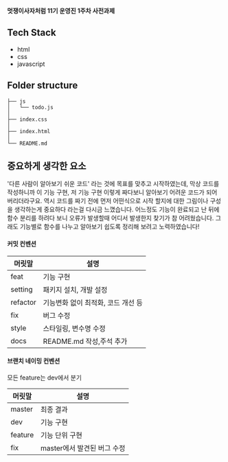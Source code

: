 **멋쟁이사자처럼 11기 운영진 1주차 사전과제**

## Tech Stack

- html
- css
- javascript

## Folder structure

```
├── js
│   └── todo.js
│  
├── index.css
│   
├── index.html
│   
└── README.md
```

## 중요하게 생각한 요소

'다른 사람이 알아보기 쉬운 코드' 라는 것에 목표를 맞추고 시작하였는데, 막상 코드를 작성하니까 이 기능 구현, 저 기능 구현 이렇게 짜다보니 알아보기 어려운 코드가 되어 버리더라구요.
역시 코드를 짜기 전에 먼저 어떤식으로 시작 할지에 대한 그림이나 구성을 생각하는게 중요하다 라는걸 다시금 느꼈습니다.
어느정도 기능이 완료되고 난 뒤에 함수 분리를 하려다 보니 오류가 발생할때 어디서 발생한지 찾기가 참 어려웠습니다.
그래도 기능별로 함수를 나누고 알아보기 쉽도록 정리해 보려고 노력하였습니다!


#### 커밋 컨벤션

| 머릿말   | 설명                               |
| -------- | ---------------------------------- |
| feat     | 기능 구현                          |
| setting  | 패키지 설치, 개발 설정             |
| refactor | 기능변화 없이 최적화, 코드 개선 등 |
| fix      | 버그 수정                          |
| style    | 스타일링, 변수명 수정              |
| docs     | README.md 작성,주석 추가           |

#### 브랜치 네이밍 컨벤션

모든 feature는 dev에서 분기

| 머릿말  | 설명                        |
| ------- | --------------------------- |
| master  | 최종 결과                   |
| dev     | 기능 구현                   |
| feature | 기능 단위 구현              |
| fix     | master에서 발견된 버그 수정 |
